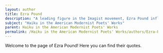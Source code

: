 ```yaml
---
layout: author
title: Ezra Pound
description: "A leading figure in the Imagist movement, Ezra Pound influenced American poetry with his focus on precision and clarity. He experimented with the haiku form, emphasizing nature and fleeting moments in his works."
subject: "Haiku in the American Modernist Poets' Works"
parent: Haiku in the American Modernist Poets' Works
permalink: /Haiku in the American Modernist Poets' Works/authors/Ezra-Pound/
---
```


Welcome to the page of Ezra Pound! Here you can find their quotes.
